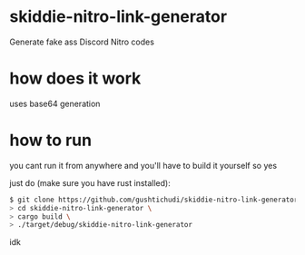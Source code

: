 # skiddie-nitro-link-generator
Generate fake ass Discord Nitro codes

# how does it work
uses base64 generation

# how to run
you cant run it from anywhere and you'll have to build it yourself so yes 

just do (make sure you have rust installed):
```sh
$ git clone https://github.com/gushtichudi/skiddie-nitro-link-generator.git \
> cd skiddie-nitro-link-generator \
> cargo build \
> ./target/debug/skiddie-nitro-link-generator
```

idk
